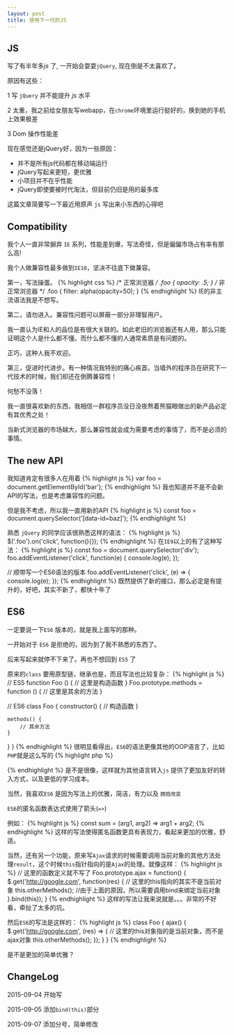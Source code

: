 ```yaml
---
layout: post
title: 使用下一代的JS
---
```


## JS

写了有半年多*js* 了, 一开始会耍耍`jQuery`, 现在倒是不太喜欢了。

原因有这些：

1 写 `jQuery` 并不能提升 *js* 水平

2 太重，我之前给女朋友写webapp，在`chrome`环境里运行挺好的，换到她的手机上效果极差

3 Dom 操作性能差

现在感觉还是jQuery好，因为一些原因：

* 并不是所有js代码都在移动端运行
* jQuery写起来更短，更优雅
* 小项目并不在乎性能
* jQuery即使要被时代淘汰，但目前仍旧是用的最多库

这篇文章简要写一下最近用原声 `js` 写出来小东西的心得吧

## Compatibility

我个人一直非常摒弃 `IE` 系列，性能差到爆，写法奇怪，但是偏偏市场占有率有那么高!

我个人做兼容性最多做到`IE10`，坚决不往底下做兼容。

第一，写法操蛋。
{% highlight css %}
/* 正常浏览器 */
.foo {
	opacity: .5;
}
/* 非正常浏览器 */
.foo {
  filter: alpha(opacity=50);
}
{% endhighlight %}
IE的非主流语法我是不想写。

第二，请勿进入。兼容性问题可以屏蔽一部分非理智用户。

我一直认为IE和人的品位是有很大关联的。如此老旧的浏览器还有人用，那么只能证明这个人是什么都不懂。而什么都不懂的人通常素质是有问题的。

正巧，这种人我不欢迎。

第三，促进时代进步。有一种情况我特别的痛心疾首。当墙外的程序员在研究下一代技术的时候，我们却还在倒腾兼容性！

何愁不没落！

我一直很喜欢新的东西，我相信一群程序员没日没夜熬着熊猫眼做出的新产品必定有其优秀之处！

当新式浏览器的市场越大，那么兼容性就会成为需要考虑的事情了，而不是必须的事情。

## The new API

我知道肯定有很多人在用着
{% highlight js %}
var foo = document.getElementById('bar');
{% endhighlight %}
我也知道并不是不会新API的写法，也是考虑兼容性的问题。

但是我不考虑，所以我一直用新的API
{% highlight js %}
const foo = document.querySelector('[data-id=baz]');
{% endhighlight %}

熟悉 `jQuery` 的同学应该很熟悉这样的语法：
{% highlight js %}
$('.foo').on('click', function(){});
{% endhighlight %}
在`IE9`以上的有了这种写法：
{% highlight js %}
const foo = document.querySelector('div');
foo.addEventListener('click', function(e) {
	console.log(e);
});

// 顺带写一个ES6语法的版本
foo.addEventListener('click', (e) => {
	console.log(e);
});
{% endhighlight %}
既然提供了新的接口，那么必定是有提升的，好吧，其实不新了，都快十年了

## ES6

一定要说一下`ES6` 版本的，就是我上面写的那种。

一开始对于 `ES6` 是拒绝的，因为到了我不熟悉的东西了。

后来写起来就停不下来了。再也不想回到 `ES5` 了

原来的`class` 要用原型链，继承也是，而且写法也比较复杂：
{% highlight js %}
// ES5
function Foo () {
	// 这里是构造函数
}
Foo.prototype.methods = function () {
	// 这里是其余的方法
}

// ES6
class Foo {
	constructor() {
		// 构造函数
	}

	methods() {
		// 其余方法
	}
}
}
{% endhighlight %}
很明显看得出，`ES6`的语法更像其他的OOP语言了，比如`PHP`就是这么写的
{% highlight php %}
<?php 
class Foo {
	public function __construct() {
		// 构造函数
	}
	public function methods() {
		// 其他函数
	}
}
 ?>
{% endhighlight %}
是不是很像，这样就为其他语言转入`js` 提供了更加友好的转入方式，以及更低的学习成本。

当然，我喜欢`ES6` 是因为写法上的优雅，简洁，有力以及 `拥抱改变` 

`ES6`的匿名函数表达式使用了箭头(`=>`)

例如：
{% highlight js %}
const sum = (arg1, arg2) => arg1 + arg2;
{% endhighlight %}
这样的写法使得匿名函数更具有表现力，看起来更加的优雅，舒适。

当然，还有另一个功能，原来写`Ajax`请求的时候需要调用当前对象的其他方法处理`result`，这个时候`this`指针指向的是`Ajax`的处理。就像这样：
{% highlight js %}
// 这里的函数定义就不写了
Foo.prototype.ajax = function() {
	$.get('http://google.com', function(res) {
		// 这里的this指向的其实不是当前对象
		this.otherMethods();
		//由于上面的原因，所以需要调用bind来绑定当前对象
	}.bind(this));
}
{% endhighlight %}
这样的写法让我来说就是。。。非常的不好看，牵扯了太多的坑。

然后`ES6`的写法是这样的：
{% highlight js %}
class Foo {
	ajax() {
		$.get('http://google.com', (res) => {
			// 这里的this对象指的是当前对象，而不是ajax对象
			this.otherMethods();
		});
	}
}
{% endhighlight %}

是不是更加的简单优雅？


## ChangeLog
2015-09-04 开始写

2015-09-05 添加`bind(this)`部分

2015-09-07 添加分号，简单修改